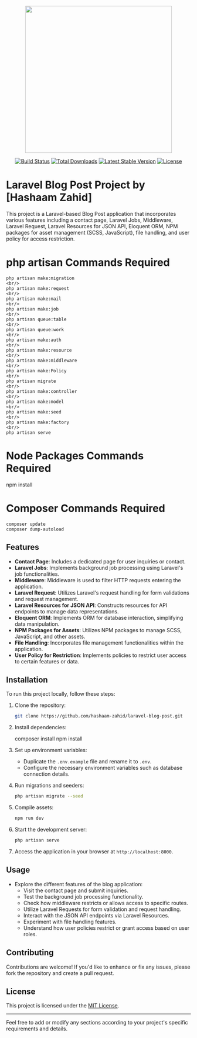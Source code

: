 <p align="center"><img src="https://res.cloudinary.com/dtfbvvkyp/image/upload/v1566331377/laravel-logolockup-cmyk-red.svg" width="400"></p>

<p align="center">
<a href="https://travis-ci.org/laravel/framework"><img src="https://travis-ci.org/laravel/framework.svg" alt="Build Status"></a>
<a href="https://packagist.org/packages/laravel/framework"><img src="https://poser.pugx.org/laravel/framework/d/total.svg" alt="Total Downloads"></a>
<a href="https://packagist.org/packages/laravel/framework"><img src="https://poser.pugx.org/laravel/framework/v/stable.svg" alt="Latest Stable Version"></a>
<a href="https://packagist.org/packages/laravel/framework"><img src="https://poser.pugx.org/laravel/framework/license.svg" alt="License"></a>
</p>

# Laravel Blog Post Project by [Hashaam Zahid]

This project is a Laravel-based Blog Post application that incorporates various features including a contact page, Laravel Jobs, Middleware, Laravel Request, Laravel Resources for JSON API, Eloquent ORM, NPM packages for asset management (SCSS, JavaScript), file handling, and user policy for access restriction.


# php artisan Commands Required
```
php artisan make:migration
<br/>
php artisan make:request
<br/>
php artisan make:mail
<br/>
php artisan make:job
<br/>
php artisan queue:table
<br/>
php artisan queue:work 
<br/>
php artisan make:auth
<br/>
php artisan make:resource
<br/>
php artisan make:middleware
<br/>
php artisan make:Policy
<br/>
php artisan migrate
<br/>
php artisan make:controller
<br/>
php artisan make:model
<br/>
php artisan make:seed 
<br/>
php artisan make:factory
<br/>
php artisan serve
```

# Node Packages Commands Required 

npm install 

# Composer Commands Required

```
composer update 
composer dump-autoload
```

## Features

- **Contact Page**: Includes a dedicated page for user inquiries or contact.
- **Laravel Jobs**: Implements background job processing using Laravel's job functionalities.
- **Middleware**: Middleware is used to filter HTTP requests entering the application.
- **Laravel Request**: Utilizes Laravel's request handling for form validations and request management.
- **Laravel Resources for JSON API**: Constructs resources for API endpoints to manage data representations.
- **Eloquent ORM**: Implements ORM for database interaction, simplifying data manipulation.
- **NPM Packages for Assets**: Utilizes NPM packages to manage SCSS, JavaScript, and other assets.
- **File Handling**: Incorporates file management functionalities within the application.
- **User Policy for Restriction**: Implements policies to restrict user access to certain features or data.

## Installation

To run this project locally, follow these steps:

1. Clone the repository:

    ```bash
    git clone https://github.com/hashaam-zahid/laravel-blog-post.git
    ```

2. Install dependencies:

 
    composer install
    npm install
 

3. Set up environment variables:

    - Duplicate the `.env.example` file and rename it to `.env`.
    - Configure the necessary environment variables such as database connection details.

4. Run migrations and seeders:

    ```bash
    php artisan migrate --seed
    ```

5. Compile assets:

    ```bash
    npm run dev
    ```

6. Start the development server:

    ```bash
    php artisan serve
    ```

7. Access the application in your browser at `http://localhost:8000`.

## Usage

- Explore the different features of the blog application:
  - Visit the contact page and submit inquiries.
  - Test the background job processing functionality.
  - Check how middleware restricts or allows access to specific routes.
  - Utilize Laravel Requests for form validation and request handling.
  - Interact with the JSON API endpoints via Laravel Resources.
  - Experiment with file handling features.
  - Understand how user policies restrict or grant access based on user roles.

## Contributing

Contributions are welcome! If you'd like to enhance or fix any issues, please fork the repository and create a pull request.

## License

This project is licensed under the [MIT License](LICENSE).

---

Feel free to add or modify any sections according to your project's specific requirements and details.
